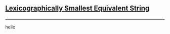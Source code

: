 <h2><a href="https://leetcode.com/problems/lexicographically-smallest-equivalent-string/submissions/878046163/">Lexicographically Smallest Equivalent String</a></h2><h3></h3><hr>hello